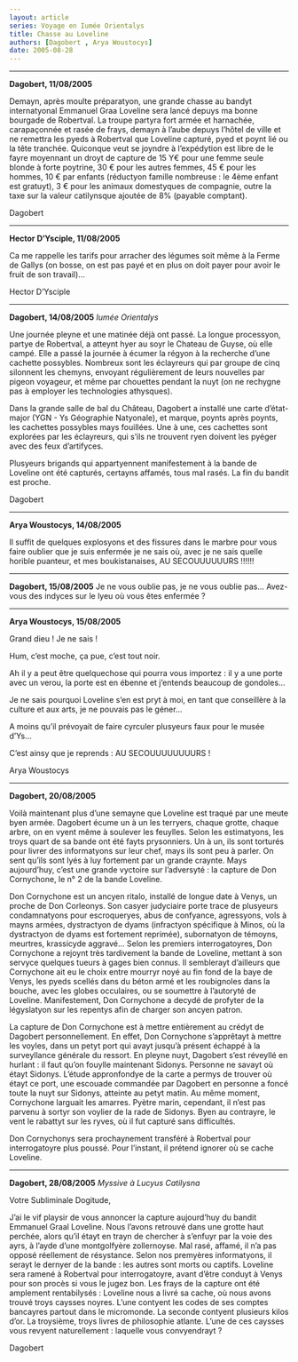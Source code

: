 ```yaml
---
layout: article
series: Voyage en Iumée Orientalys
title: Chasse au Loveline
authors: [Dagobert , Arya Woustocys]
date: 2005-08-28
---
```


---

**Dagobert, 11/08/2005**

Demayn, après moulte préparatyon, une grande chasse au bandyt internatyonal Emmanuel Graa Loveline sera lancé depuys ma bonne bourgade de Robertval. La troupe partyra fort armée et harnachée, carapaçonnée et rasée de frays, demayn à l’aube depuys l’hôtel de ville et ne remettra les pyeds à Robertval que Loveline capturé, pyed et poynt lié ou la tête tranchée. Quiconque veut se joyndre à l’expédytion est libre de le fayre moyennant un droyt de capture de 15 Y€ pour une femme seule blonde à forte poytrine, 30 € pour les autres femmes, 45 € pour les hommes, 10 € par enfants (réductyon famille nombreuse : le 4ème enfant est gratuyt), 3 € pour les animaux domestyques de compagnie, outre la taxe sur la valeur catilynsque ajoutée de 8% (payable comptant).

Dagobert

---

**Hector D’Ysciple, 11/08/2005** 

Ca me rappelle les tarifs pour arracher des légumes soit même à la Ferme de Gallys (on bosse, on est pas payé et en plus on doit payer pour avoir le fruit de son travail)...

Hector D’Ysciple

---

**Dagobert, 14/08/2005** _Iumée Orientalys_

Une journée pleyne et une matinée déjà ont passé. La longue processyon, partye de Robertval, a atteynt hyer au soyr le Chateau de Guyse, où elle campé. Elle a passé la journée à écumer la régyon à la recherche d’une cachette possybles. Nombreux sont les éclayreurs qui par groupe de cinq silonnent les chemyns, envoyant régulièrement de leurs nouvelles par pigeon voyageur, et même par chouettes pendant la nuyt (on ne rechygne pas à employer les technologies athysques).

Dans la grande salle de bal du Château, Dagobert a installé une carte d’état-major (YGN - Ys Géographie Natyonale), et marque, poynts après poynts, les cachettes possybles mays fouillées. Une à une, ces cachettes sont explorées par les éclayreurs, qui s’ils ne trouvent ryen doivent les pyéger avec des feux d’artifyces.

Plusyeurs brigands qui appartyennent manifestement à la bande de Loveline ont été capturés, certayns affamés, tous mal rasés. La fin du bandit est proche.

Dagobert

---

**Arya Woustocys, 14/08/2005** 

Il suffit de quelques explosyons et des fissures dans le marbre pour vous faire oublier que je suis enfermée je ne sais où, avec je ne sais quelle horible puanteur, et mes boukistanaises, AU SECOUUUUUURS !!!!!!

---

**Dagobert, 15/08/2005** Je ne vous oublie pas, je ne vous oublie pas... Avez-vous des indyces sur le lyeu où vous êtes enfermée ?

---

**Arya Woustocys, 15/08/2005** 

Grand dieu ! Je ne sais !

Hum, c’est moche, ça pue, c’est tout noir.

Ah il y a peut être quelquechose qui pourra vous importez : il y a une porte avec un verou, la porte est en ébenne et j’entends beaucoup de gondoles...

Je ne sais pourquoi Loveline s’en est pryt à moi, en tant que conseillère à la culture et aux arts, je ne pouvais pas le géner...

A moins qu’il prévoyait de faire cyrculer plusyeurs faux pour le musée d’Ys...

C’est ainsy que je reprends : AU SECOUUUUUUUURS !

Arya Woustocys

---

**Dagobert, 20/08/2005**

Voilà maintenant plus d’une semayne que Loveline est traqué par une meute byen armée. Dagobert écume un à un les terryers, chaque grotte, chaque arbre, on en vyent même à soulever les feuylles. Selon les estimatyons, les troys quart de sa bande ont été fayts prysonniers. Un à un, ils sont torturés pour livrer des informatyons sur leur chef, mays ils sont peu à parler. On sent qu’ils sont lyés à luy fortement par un grande craynte. Mays aujourd’huy, c’est une grande vyctoire sur l’adversyté : la capture de Don Cornychone, le n° 2 de la bande Loveline.

Don Cornychone est un ancyen ritalo, installé de longue date à Venys, un proche de Don Corleonys. Son casyer judyciaire porte trace de plusyeurs condamnatyons pour escroqueryes, abus de confyance, agressyons, vols à mayns armées, dystractyon de dyams (infractyon spécifique à Minos, où la dystractyon de dyams est fortement reprimée), subornatyon de témoyns, meurtres, krassicyde aggravé... Selon les premiers interrogatoyres, Don Cornychone a rejoynt très tardivement la bande de Loveline, mettant à son servyce quelques tueurs à gages bien connus. Il semblerayt d’ailleurs que Cornychone ait eu le choix entre mourryr noyé au fin fond de la baye de Venys, les pyeds scellés dans du béton armé et les roubignoles dans la bouche, avec les globes occulaires, ou se soumettre à l’autoryté de Loveline. Manifestement, Don Cornychone a decydé de profyter de la légyslatyon sur les repentys afin de charger son ancyen patron.

La capture de Don Cornychone est à mettre entièrement au crédyt de Dagobert personnellement. En effet, Don Cornychone s’apprêtayt à mettre les voyles, dans un petyt port qui avayt jusqu’à présent échappé à la surveyllance générale du ressort. En pleyne nuyt, Dagobert s’est réveyllé en hurlant : il faut qu’on fouylle maintenant Sidonys. Personne ne savayt où étayt Sidonys. L’étude appronfondye de la carte a permys de trouver où étayt ce port, une escouade commandée par Dagobert en personne a foncé toute la nuyt sur Sidonys, atteinte au petyt matin. Au même moment, Cornychone larguait les amarres. Pyètre marin, cependant, il n’est pas parvenu à sortyr son voylier de la rade de Sidonys. Byen au contrayre, le vent le rabattyt sur les ryves, où il fut capturé sans difficultés.

Don Cornychonys sera prochaynement transféré à Robertval pour interrogatoyre plus poussé. Pour l’instant, il prétend ignorer où se cache Loveline.

---

**Dagobert, 28/08/2005** _Myssive à Lucyus Catilysna_

Votre Subliminale Dogitude,

J’ai le vif playsir de vous annoncer la capture aujourd’huy du bandit Emmanuel Graal Loveline. Nous l’avons retrouvé dans une grotte haut perchée, alors qu’il étayt en trayn de chercher à s’enfuyr par la voie des ayrs, à l’ayde d’une montgolfyère zollernoyse. Mal rasé, affamé, il n’a pas opposé réellement de résystance. Selon nos premyères informatyons, il serayt le dernyer de la bande : les autres sont morts ou captifs. Loveline sera ramené à Robertval pour interrogatoyre, avant d’être conduyt à Venys pour son procès si vous le jugez bon. Les frays de la capture ont été amplement rentabilysés : Loveline nous a livré sa cache, où nous avons trouvé troys caysses noyres. L’une contyent les codes de ses comptes bancayres partout dans le micromonde. La seconde contyent plusieurs kilos d’or. La troysième, troys livres de philosophie atlante. L’une de ces caysses vous revyent naturellement : laquelle vous convyendrayt ?

Dagobert